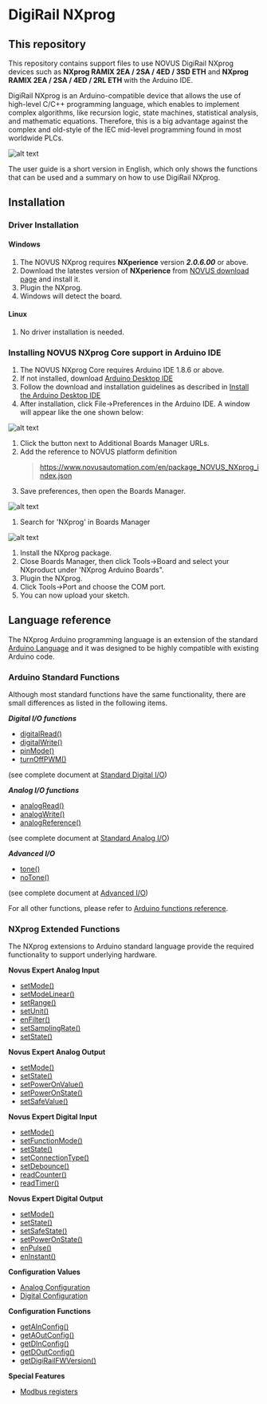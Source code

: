# DigiRail NXprog

## This repository
This repository contains support files to use NOVUS DigiRail NXprog devices such as **NXprog RAMIX 2EA / 2SA / 4ED / 3SD ETH** and **NXprog RAMIX 2EA / 2SA / 4ED / 2RL ETH** with the Arduino IDE.

DigiRail NXprog is an Arduino-compatible device that allows the use of high-level C/C++ programming language, which enables to implement complex algorithms, like recursion logic, state machines, statistical analysis, and mathematic equations. Therefore, this is a big advantage against the complex and old-style of the IEC mid-level programming found in most worldwide PLCs.

   ![alt text](./pages/images/RAMIX-DO.png "NXprog RAMIX DO")

The user guide is a short version in English, which only shows the functions that can be used and a summary on how to use DigiRail NXprog.


## Installation

### Driver Installation

#### Windows

1. The NOVUS NXprog requires **NXperience** version ***2.0.6.00*** or above.
1. Download the latestes version of **NXperience** from [NOVUS download page](https://www.novusautomation.com/site/default.asp?TroncoID=926290&SecaoID=819426&SubsecaoID=0&Idioma=1) and install it.
1. Plugin the NXprog.
1. Windows will detect the board. 

#### Linux

1. No driver installation is needed.


### Installing NOVUS NXprog Core support in Arduino IDE 


1. The NOVUS NXprog Core requires Arduino IDE 1.8.6 or above.
1. If not installed, download [Arduino Desktop IDE](https://www.arduino.cc/en/Main/Software)
1. Follow the download and installation guidelines as described in [Install the Arduino Desktop IDE](https://www.arduino.cc/en/Guide/HomePage) 
1. After installation, click File->Preferences in the Arduino IDE. A window will appear like the one shown below:

![alt text](./pages/images/IDE-preferences.png "Arduino IDE Preferences") 

1. Click the button next to Additional Boards Manager URLs.
1. Add the reference to NOVUS platform definition
   > https://www.novusautomation.com/en/package_NOVUS_NXprog_index.json
1. Save preferences, then open the Boards Manager.

![alt text](./pages/images/IDE-boardsmanager.png "Boards Manager") 

1. Search for 'NXprog' in Boards Manager

![alt text](./pages/images/IDE-boardsmanager-search.png "Boards Manager search") 

1. Install the NXprog package.
1. Close Boards Manager, then click Tools->Board and select your NXproduct under 'NXprog Arduino Boards".
1. Plugin the NXprog.
1. Click Tools->Port and choose the COM port. 
1. You can now upload your sketch.


## Language reference
The NXprog Arduino programming language is an extension of the standard [Arduino Language](https://www.arduino.cc/reference/en/) and it was designed to be highly compatible with existing Arduino code.

### Arduino Standard Functions
Although most standard functions have the same functionality, there are small differences as listed in the following items.

***Digital I/O functions***
  * [digitalRead()](./pages/DigitalIO.md#digitalread)
  * [digitalWrite()](./pages/DigitalIO.md#digitalwrite)
  * [pinMode()](./pages/DigitalIO.md#pinmode)
  * [turnOffPWM()](./pages/DigitalIO.md#turnoffpwm)

(see complete document at [Standard Digital I/O](./pages/DigitalIO.md))

***Analog I/O functions***
  * [analogRead()](./pages/AnalogIO.md#analogread)
  * [analogWrite()](./pages/AnalogIO.md#analogwrite)
  * [analogReference()](./pages/AnalogIO.md#analogreference)

(see complete document at [Standard Analog I/O](./pages/AnalogIO.md))

***Advanced I/O***
  * [tone()](./pages/AdvancedIO.md#tone)
  * [noTone()](./pages/AdvancedIO.md#notone)

(see complete document at [Advanced I/O](./pages/AdvancedIO.md))

For all other functions, please refer to [Arduino functions reference](https://www.arduino.cc/reference/en/#functions).

### NXprog Extended Functions
The NXprog extensions to Arduino standard language provide the required functionality to support underlying hardware.

**Novus Expert Analog Input**
  * [setMode()](./pages/ExpertAnalogInput.md#setmode)
  * [setModeLinear()](./pages/ExpertAnalogInput.md#setmodelinear)
  * [setRange()](./pages/ExpertAnalogInput.md#setrange)
  * [setUnit()](./pages/ExpertAnalogInput.md#setunit)
  * [enFilter()](./pages/ExpertAnalogInput.md#enfilter)
  * [setSamplingRate()](./pages/ExpertAnalogInput.md#setsamplingrate)
  * [setState()](./pages/ExpertAnalogInput.md#setstate)

**Novus Expert Analog Output**
  * [setMode()](./pages/ExpertAnalogOutput.md#setmode)
  * [setState()](./pages/ExpertAnalogOutput.md#setstate)
  * [setPowerOnValue()](./pages/ExpertAnalogOutput.md#setpoweronvalue)
  * [setPowerOnState()](./pages/ExpertAnalogOutput.md#setpowerOnstate)
  * [setSafeValue()](./pages/ExpertAnalogOutput.md#setsafevalue)

**Novus Expert Digital Input**
  * [setMode()](./pages/ExpertDigitalInput.md#setmode)
  * [setFunctionMode()](./pages/ExpertDigitalInput.md#setfunctionmode)
  * [setState()](./pages/ExpertDigitalInput.md#setstate)
  * [setConnectionType()](./pages/ExpertDigitalInput.md#setconnectiontype)
  * [setDebounce()](./pages/ExpertDigitalInput.md#setdebounce)
  * [readCounter()](./pages/ExpertDigitalInput.md#readcounter)
  * [readTimer()](./pages/ExpertDigitalInput.md#readtimer)
  
**Novus Expert Digital Output**
  * [setMode()](./pages/ExpertDigitalOutput.md#dsetmode)
  * [setState()](./pages/ExpertDigitalOutput.md#setstate)
  * [setSafeState()](./pages/ExpertDigitalOutput.md#setsafestate)
  * [setPowerOnState()](./pages/ExpertDigitalOutput.md#setpoweronstate)
  * [enPulse()](./pages/ExpertDigitalOutput.md#enpulse)
  * [enInstant()](./pages/ExpertDigitalOutput.md#eninstant)
  
**Configuration Values**
  * [Analog Configuration](./pages/AnalogConfiguration.md)
  * [Digital Configuration](./pages/DigitalConfiguration.md)
 
**Configuration Functions**
  * [getAInConfig()](./pages/Configuration.md#getainconfig)
  * [getAOutConfig()](./pages/Configuration.md#getaoutconfig)
  * [getDInConfig()](./pages/Configuration.md#getdinconfig)
  * [getDOutConfig()](./pages/Configuration.md#getdoutconfig)
  * [getDigiRailFWVersion()](./pages/Configuration.md#getdigirailfwversion)

**Special Features**
  * [Modbus registers](./pages/SpecialRegisters.md)

